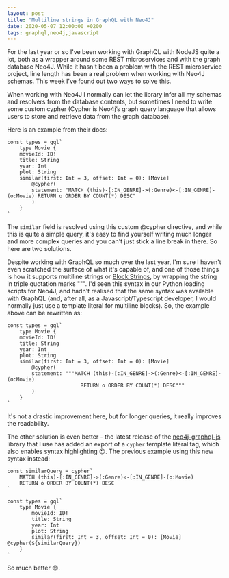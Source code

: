 ```yaml
---
layout: post
title: "Multiline strings in GraphQL with Neo4J"
date: 2020-05-07 12:00:00 +0200
tags: graphql,neo4j,javascript
---
```


For the last year or so I've been working with GraphQL with NodeJS quite a lot, both as a wrapper around some REST microservices and with the graph database Neo4J. While it hasn't been a problem with the REST microservice project, line length has been a real problem when working with Neo4J schemas. This week I've found out two ways to solve this.

<!--more-->

When working with Neo4J I normally can let the library infer all my schemas and resolvers from the database contents, but sometimes I need to write some custom cypher (Cypher is Neo4j’s graph query language that allows users to store and retrieve data from the graph database).

Here is an example from their docs:

```
const types = gql`
    type Movie {
    movieId: ID!
    title: String
    year: Int
    plot: String
    similar(first: Int = 3, offset: Int = 0): [Movie]
        @cypher(
        statement: "MATCH (this)-[:IN_GENRE]->(:Genre)<-[:IN_GENRE]-(o:Movie) RETURN o ORDER BY COUNT(*) DESC"
        )
    }
`
```

The `similar` field is resolved using this custom @cypher directive, and while this is quite a simple query, it's easy to find yourself writing much longer and more complex queries and you can't just stick a line break in there. So here are two solutions.

Despite working with GraphQL so much over the last year, I'm sure I haven't even scratched the surface of what it's capable of, and one of those things is how it supports multiline strings or [Block Strings](https://spec.graphql.org/June2018/#BlockStringCharacter), by wrapping the string in triple quotation marks """. I'd seen this syntax in our Python loading scripts for Neo4J, and hadn't realised that the same syntax was available with GraphQL (and, after all, as a Javascript/Typescript developer, I would normally just use a template literal for multiline blocks). So, the example above can be rewritten as:

```
const types = gql`
    type Movie {
    movieId: ID!
    title: String
    year: Int
    plot: String
    similar(first: Int = 3, offset: Int = 0): [Movie]
        @cypher(
        statement: """MATCH (this)-[:IN_GENRE]->(:Genre)<-[:IN_GENRE]-(o:Movie)
                        RETURN o ORDER BY COUNT(*) DESC"""
        )
    }
`
```

It's not a drastic improvement here, but for longer queries, it really improves the readability.

The other solution is even better - the latest release of the [neo4j-graphql-js](https://github.com/neo4j-graphql/neo4j-graphql-js) library that I use has added an export of a `cypher` template literal tag, which also enables syntax highlighting 😍. The previous example using this new syntax instead:

```
const similarQuery = cypher`
    MATCH (this)-[:IN_GENRE]->(:Genre)<-[:IN_GENRE]-(o:Movie)
    RETURN o ORDER BY COUNT(*) DESC
`

const types = gql`
    type Movie {
        movieId: ID!
        title: String
        year: Int
        plot: String
        similar(first: Int = 3, offset: Int = 0): [Movie] @cypher(${similarQuery})
    }
`
```

So much better 😊.
